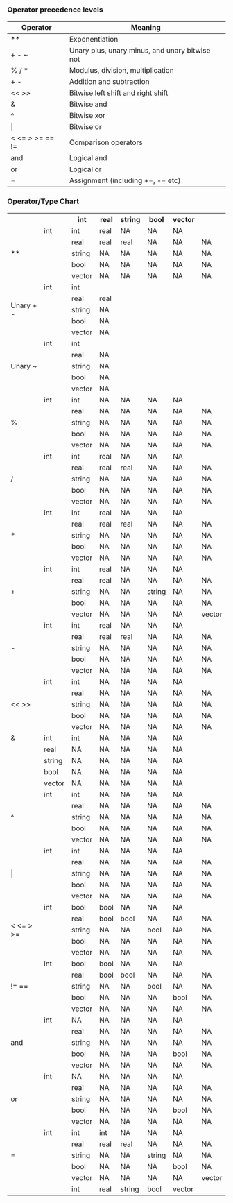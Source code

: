 ### Operator precedence levels

Operator           | Meaning
-------------------|---------
**                 | Exponentiation
+ - ~              | Unary plus, unary minus, and unary bitwise not
% / *              | Modulus, division, multiplication
+ -                | Addition and subtraction
<< >>              | Bitwise left shift and right shift
&                  | Bitwise and
^                  | Bitwise xor
&#124;             | Bitwise or
< <= > >= == !=    | Comparison operators
and                | Logical and
or                 | Logical or
=                  | Assignment (including +=, -= etc)

### Operator/Type Chart



<table>
<tr><th></th><th>&nbsp;</th><th>int</th><th>real</th><th>string</th><th>bool</th><th>vector</th></tr>
<tr><td rowspan="5">**</td><td>int</td><td>int</td><td>real</td><td>NA</td><td>NA</td><td>NA</td></tr>
<tr><td>&nbsp;</td><td>real</td><td>real</td><td>real</td><td>NA</td><td>NA</td><td>NA</td></tr>
<tr><td>&nbsp;</td><td>string</td><td>NA</td><td>NA</td><td>NA</td><td>NA</td><td>NA</td></tr>
<tr><td>&nbsp;</td><td>bool</td><td>NA</td><td>NA</td><td>NA</td><td>NA</td><td>NA</td></tr>
<tr><td>&nbsp;</td><td>vector</td><td>NA</td><td>NA</td><td>NA</td><td>NA</td><td>NA</td></tr>
<tr><td rowspan="5">Unary + -</td><td>int</td><td>int</td><td>&nbsp;</td><td>&nbsp;</td><td>&nbsp;</td><td>&nbsp;</td></tr>
<tr><td>&nbsp;</td><td>real</td><td>real</td><td>&nbsp;</td><td>&nbsp;</td><td>&nbsp;</td><td>&nbsp;</td></tr>
<tr><td>&nbsp;</td><td>string</td><td>NA</td><td>&nbsp;</td><td>&nbsp;</td><td>&nbsp;</td><td>&nbsp;</td></tr>
<tr><td>&nbsp;</td><td>bool</td><td>NA</td><td>&nbsp;</td><td>&nbsp;</td><td>&nbsp;</td><td>&nbsp;</td></tr>
<tr><td>&nbsp;</td><td>vector</td><td>NA</td><td>&nbsp;</td><td>&nbsp;</td><td>&nbsp;</td><td>&nbsp;</td></tr>
<tr><td rowspan="5">Unary ~</td><td>int</td><td>int</td><td>&nbsp;</td><td>&nbsp;</td><td>&nbsp;</td><td>&nbsp;</td></tr>
<tr><td>&nbsp;</td><td>real</td><td>NA</td><td>&nbsp;</td><td>&nbsp;</td><td>&nbsp;</td><td>&nbsp;</td></tr>
<tr><td>&nbsp;</td><td>string</td><td>NA</td><td>&nbsp;</td><td>&nbsp;</td><td>&nbsp;</td><td>&nbsp;</td></tr>
<tr><td>&nbsp;</td><td>bool</td><td>NA</td><td>&nbsp;</td><td>&nbsp;</td><td>&nbsp;</td><td>&nbsp;</td></tr>
<tr><td>&nbsp;</td><td>vector</td><td>NA</td><td>&nbsp;</td><td>&nbsp;</td><td>&nbsp;</td><td>&nbsp;</td></tr>
<tr><td rowspan="5">%</td><td>int</td><td>int</td><td>NA</td><td>NA</td><td>NA</td><td>NA</td></tr>
<tr><td>&nbsp;</td><td>real</td><td>NA</td><td>NA</td><td>NA</td><td>NA</td><td>NA</td></tr>
<tr><td>&nbsp;</td><td>string</td><td>NA</td><td>NA</td><td>NA</td><td>NA</td><td>NA</td></tr>
<tr><td>&nbsp;</td><td>bool</td><td>NA</td><td>NA</td><td>NA</td><td>NA</td><td>NA</td></tr>
<tr><td>&nbsp;</td><td>vector</td><td>NA</td><td>NA</td><td>NA</td><td>NA</td><td>NA</td></tr>
<tr><td rowspan="5">/</td><td>int</td><td>int</td><td>real</td><td>NA</td><td>NA</td><td>NA</td></tr>
<tr><td>&nbsp;</td><td>real</td><td>real</td><td>real</td><td>NA</td><td>NA</td><td>NA</td></tr>
<tr><td>&nbsp;</td><td>string</td><td>NA</td><td>NA</td><td>NA</td><td>NA</td><td>NA</td></tr>
<tr><td>&nbsp;</td><td>bool</td><td>NA</td><td>NA</td><td>NA</td><td>NA</td><td>NA</td></tr>
<tr><td>&nbsp;</td><td>vector</td><td>NA</td><td>NA</td><td>NA</td><td>NA</td><td>NA</td></tr>
<tr><td rowspan="5">*</td><td>int</td><td>int</td><td>real</td><td>NA</td><td>NA</td><td>NA</td></tr>
<tr><td>&nbsp;</td><td>real</td><td>real</td><td>real</td><td>NA</td><td>NA</td><td>NA</td></tr>
<tr><td>&nbsp;</td><td>string</td><td>NA</td><td>NA</td><td>NA</td><td>NA</td><td>NA</td></tr>
<tr><td>&nbsp;</td><td>bool</td><td>NA</td><td>NA</td><td>NA</td><td>NA</td><td>NA</td></tr>
<tr><td>&nbsp;</td><td>vector</td><td>NA</td><td>NA</td><td>NA</td><td>NA</td><td>NA</td></tr>
<tr><td rowspan="5">+</td><td>int</td><td>int</td><td>real</td><td>NA</td><td>NA</td><td>NA</td></tr>
<tr><td>&nbsp;</td><td>real</td><td>real</td><td>NA</td><td>NA</td><td>NA</td><td>NA</td></tr>
<tr><td>&nbsp;</td><td>string</td><td>NA</td><td>NA</td><td>string</td><td>NA</td><td>NA</td></tr>
<tr><td>&nbsp;</td><td>bool</td><td>NA</td><td>NA</td><td>NA</td><td>NA</td><td>NA</td></tr>
<tr><td>&nbsp;</td><td>vector</td><td>NA</td><td>NA</td><td>NA</td><td>NA</td><td>vector</td></tr>
<tr><td rowspan="5">-</td><td>int</td><td>int</td><td>real</td><td>NA</td><td>NA</td><td>NA</td></tr>
<tr><td>&nbsp;</td><td>real</td><td>real</td><td>real</td><td>NA</td><td>NA</td><td>NA</td></tr>
<tr><td>&nbsp;</td><td>string</td><td>NA</td><td>NA</td><td>NA</td><td>NA</td><td>NA</td></tr>
<tr><td>&nbsp;</td><td>bool</td><td>NA</td><td>NA</td><td>NA</td><td>NA</td><td>NA</td></tr>
<tr><td>&nbsp;</td><td>vector</td><td>NA</td><td>NA</td><td>NA</td><td>NA</td><td>NA</td></tr>
<tr><td rowspan="5"><< >></td><td>int</td><td>int</td><td>NA</td><td>NA</td><td>NA</td><td>NA</td></tr>
<tr><td>&nbsp;</td><td>real</td><td>NA</td><td>NA</td><td>NA</td><td>NA</td><td>NA</td></tr>
<tr><td>&nbsp;</td><td>string</td><td>NA</td><td>NA</td><td>NA</td><td>NA</td><td>NA</td></tr>
<tr><td>&nbsp;</td><td>bool</td><td>NA</td><td>NA</td><td>NA</td><td>NA</td><td>NA</td></tr>
<tr><td>&nbsp;</td><td>vector</td><td>NA</td><td>NA</td><td>NA</td><td>NA</td><td>NA</td></tr>
<tr><td>&</td><td>int</td><td>int</td><td>NA</td><td>NA</td><td>NA</td><td>NA</td></tr>
<tr><td>&nbsp;</td><td>real</td><td>NA</td><td>NA</td><td>NA</td><td>NA</td><td>NA</td></tr>
<tr><td>&nbsp;</td><td>string</td><td>NA</td><td>NA</td><td>NA</td><td>NA</td><td>NA</td></tr>
<tr><td>&nbsp;</td><td>bool</td><td>NA</td><td>NA</td><td>NA</td><td>NA</td><td>NA</td></tr>
<tr><td>&nbsp;</td><td>vector</td><td>NA</td><td>NA</td><td>NA</td><td>NA</td><td>NA</td></tr>
<tr><td rowspan="5">^</td><td>int</td><td>int</td><td>NA</td><td>NA</td><td>NA</td><td>NA</td></tr>
<tr><td>&nbsp;</td><td>real</td><td>NA</td><td>NA</td><td>NA</td><td>NA</td><td>NA</td></tr>
<tr><td>&nbsp;</td><td>string</td><td>NA</td><td>NA</td><td>NA</td><td>NA</td><td>NA</td></tr>
<tr><td>&nbsp;</td><td>bool</td><td>NA</td><td>NA</td><td>NA</td><td>NA</td><td>NA</td></tr>
<tr><td>&nbsp;</td><td>vector</td><td>NA</td><td>NA</td><td>NA</td><td>NA</td><td>NA</td></tr>
<tr><td rowspan="5">|</td><td>int</td><td>int</td><td>NA</td><td>NA</td><td>NA</td><td>NA</td></tr>
<tr><td>&nbsp;</td><td>real</td><td>NA</td><td>NA</td><td>NA</td><td>NA</td><td>NA</td></tr>
<tr><td>&nbsp;</td><td>string</td><td>NA</td><td>NA</td><td>NA</td><td>NA</td><td>NA</td></tr>
<tr><td>&nbsp;</td><td>bool</td><td>NA</td><td>NA</td><td>NA</td><td>NA</td><td>NA</td></tr>
<tr><td>&nbsp;</td><td>vector</td><td>NA</td><td>NA</td><td>NA</td><td>NA</td><td>NA</td></tr>
<tr><td rowspan="5">< <= > >=</td><td>int</td><td>bool</td><td>bool</td><td>NA</td><td>NA</td><td>NA</td></tr>
<tr><td>&nbsp;</td><td>real</td><td>bool</td><td>bool</td><td>NA</td><td>NA</td><td>NA</td></tr>
<tr><td>&nbsp;</td><td>string</td><td>NA</td><td>NA</td><td>bool</td><td>NA</td><td>NA</td></tr>
<tr><td>&nbsp;</td><td>bool</td><td>NA</td><td>NA</td><td>NA</td><td>NA</td><td>NA</td></tr>
<tr><td>&nbsp;</td><td>vector</td><td>NA</td><td>NA</td><td>NA</td><td>NA</td><td>NA</td></tr>
<tr><td rowspan="5">!= ==</td><td>int</td><td>bool</td><td>bool</td><td>NA</td><td>NA</td><td>NA</td></tr>
<tr><td>&nbsp;</td><td>real</td><td>bool</td><td>bool</td><td>NA</td><td>NA</td><td>NA</td></tr>
<tr><td>&nbsp;</td><td>string</td><td>NA</td><td>NA</td><td>bool</td><td>NA</td><td>NA</td></tr>
<tr><td>&nbsp;</td><td>bool</td><td>NA</td><td>NA</td><td>NA</td><td>bool</td><td>NA</td></tr>
<tr><td>&nbsp;</td><td>vector</td><td>NA</td><td>NA</td><td>NA</td><td>NA</td><td>NA</td></tr>
<tr><td rowspan="5">and</td><td>int</td><td>NA</td><td>NA</td><td>NA</td><td>NA</td><td>NA</td></tr>
<tr><td>&nbsp;</td><td>real</td><td>NA</td><td>NA</td><td>NA</td><td>NA</td><td>NA</td></tr>
<tr><td>&nbsp;</td><td>string</td><td>NA</td><td>NA</td><td>NA</td><td>NA</td><td>NA</td></tr>
<tr><td>&nbsp;</td><td>bool</td><td>NA</td><td>NA</td><td>NA</td><td>bool</td><td>NA</td></tr>
<tr><td>&nbsp;</td><td>vector</td><td>NA</td><td>NA</td><td>NA</td><td>NA</td><td>NA</td></tr>
<tr><td rowspan="5">or</td><td>int</td><td>NA</td><td>NA</td><td>NA</td><td>NA</td><td>NA</td></tr>
<tr><td>&nbsp;</td><td>real</td><td>NA</td><td>NA</td><td>NA</td><td>NA</td><td>NA</td></tr>
<tr><td>&nbsp;</td><td>string</td><td>NA</td><td>NA</td><td>NA</td><td>NA</td><td>NA</td></tr>
<tr><td>&nbsp;</td><td>bool</td><td>NA</td><td>NA</td><td>NA</td><td>bool</td><td>NA</td></tr>
<tr><td>&nbsp;</td><td>vector</td><td>NA</td><td>NA</td><td>NA</td><td>NA</td><td>NA</td></tr>
<tr><td rowspan="5">=</td><td>int</td><td>int</td><td>int</td><td>NA</td><td>NA</td><td>NA</td></tr>
<tr><td>&nbsp;</td><td>real</td><td>real</td><td>real</td><td>NA</td><td>NA</td><td>NA</td></tr>
<tr><td>&nbsp;</td><td>string</td><td>NA</td><td>NA</td><td>string</td><td>NA</td><td>NA</td></tr>
<tr><td>&nbsp;</td><td>bool</td><td>NA</td><td>NA</td><td>NA</td><td>bool</td><td>NA</td></tr>
<tr><td>&nbsp;</td><td>vector</td><td>NA</td><td>NA</td><td>NA</td><td>NA</td><td>vector</td></tr>
<tr><td>&nbsp;</td><td>&nbsp;</td><td>int</td><td>real</td><td>string</td><td>bool</td><td>vector</td></tr>
</table>



